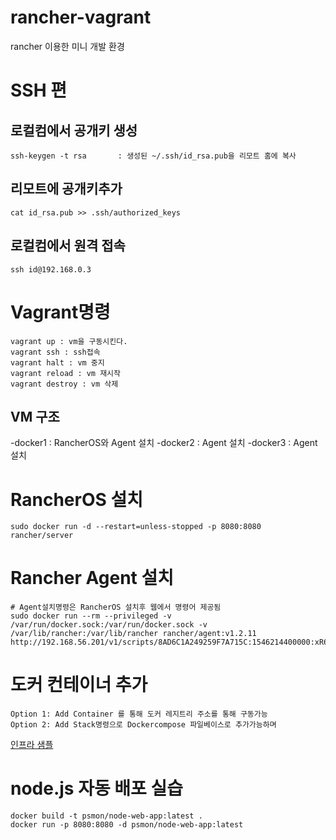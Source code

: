 # rancher-vagrant
rancher 이용한 미니 개발 환경

# SSH 편

## 로컬컴에서 공개키 생성

    ssh-keygen -t rsa       : 생성된 ~/.ssh/id_rsa.pub을 리모트 홈에 복사 
## 리모트에 공개키추가

    cat id_rsa.pub >> .ssh/authorized_keys
## 로컬컴에서 원격 접속

    ssh id@192.168.0.3

# Vagrant명령

    vagrant up : vm을 구동시킨다.
    vagrant ssh : ssh접속
    vagrant halt : vm 중지
    vagrant reload : vm 재시작
    vagrant destroy : vm 삭제

## VM 구조

-docker1 : RancherOS와 Agent 설치
-docker2 : Agent 설치
-docker3 : Agent 설치

# RancherOS 설치

    sudo docker run -d --restart=unless-stopped -p 8080:8080 rancher/server

# Rancher Agent 설치
    # Agent설치명령은 RancherOS 설치후 웹에서 명령어 제공됨
    sudo docker run --rm --privileged -v /var/run/docker.sock:/var/run/docker.sock -v /var/lib/rancher:/var/lib/rancher rancher/agent:v1.2.11 http://192.168.56.201/v1/scripts/8AD6C1A249259F7A715C:1546214400000:xR6wKh3ny8yQvIRxomDD6miSo

# 도커 컨테이너 추가

    Option 1: Add Container 를 통해 도커 레지트리 주소를 통해 구동가능
    Option 2: Add Stack명령으로 Dockercompose 파일베이스로 추가가능하며
    
[인프라 샘플](dockerinfra)


# node.js 자동 배포 실습

    docker build -t psmon/node-web-app:latest .
    docker run -p 8080:8080 -d psmon/node-web-app:latest

